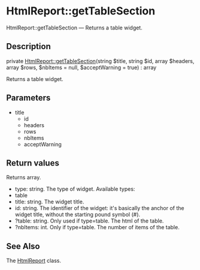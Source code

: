 HtmlReport::getTableSection
================

HtmlReport::getTableSection — Returns a table widget.

Description
---------------


private [HtmlReport::getTableSection](https://github.com/lingtalfi/DocTools/blob/master/doc/api/DocTools/Report/HtmlReport/getTableSection.md)(string $title, string $id, array $headers, array $rows, $nbItems = null, $acceptWarning = true) : array




Returns a table widget.




Parameters
--------------

- title
    - id
    - headers
    - rows
    - nbItems
    - acceptWarning
    

Return values
----------------

Returns array.
- type: string. The type of widget.
Available types:
- table
- title: string. The widget title.
- id: string. The identifier of the widget: it's basically the anchor of the widget title,
without the starting pound symbol (#).
- ?table: string. Only used if type=table. The html of the table.
- ?nbItems: int. Only if type=table. The number of items of the table.








See Also
-----------

The [HtmlReport](https://github.com/lingtalfi/DocTools/blob/master/doc/api/DocTools/Report/HtmlReport.md) class.
